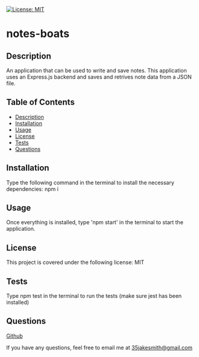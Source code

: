 
   [![License: MIT](https://img.shields.io/badge/License-MIT-yellow.svg)](https://opensource.org/licenses/MIT)
    
   # notes-boats
   
   ## Description
    
   An application that can be used to write and save notes. This application uses an Express.js backend and saves and retrives note data from a JSON file.
    
   ## Table of Contents
   * [Description](#description)
   * [Installation](#installation)
   * [Usage](#usage)
   * [License](#license)
   * [Tests](#tests)
   * [Questions](questions)
    
   ## Installation
    
   Type the following command in the terminal to install the necessary dependencies: npm i
    
   ## Usage
    
   Once everything is installed, type 'npm start' in the terminal to start the application.
    
   ## License
    
   This project is covered under the following license: MIT
    
   ## Tests
    
   Type npm test in the terminal to run the tests (make sure jest has been installed)
    
   ## Questions
    
   [Github](https://github.com/35jakesmith)
    
   If you have any questions, feel free to email me at [35jakesmith@gmail.com](mailto:35jakesmith@gmail.com)
    
